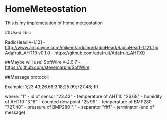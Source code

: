 # HomeMeteostation
This is my implemetation of home meteostation

##Used libs:

RadioHead v-1.121 - http://www.airspayce.com/mikem/arduino/RadioHead/RadioHead-1.121.zip
Adafruit_AHT10 v0.1.0 - https://github.com/adafruit/Adafruit_AHTX0

##Maybe will use!
SoftWire v-2.0.7 - https://github.com/stevemarple/SoftWire


##Message protocol:

Example: 1;23.43;26.68;3.18;25.99;727.48;ffff

where: 
         "1" - id of sensor
         "23.43" - temperature of AHT10
         "26.68" - humidity of AHT10
         "3.18" - counted dew point
         "25.99" - temperature of BMP280
         "727.48" - pressure of BMP280
         ";" - separator
         "ffff" - terminator (end of message)
         
 

